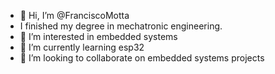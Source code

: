 - 👋 Hi, I’m @FranciscoMotta
- I finished my degree in mechatronic engineering.
- 👀 I’m interested in embedded systems
- 🌱 I’m currently learning esp32
- 💞️ I’m looking to collaborate on embedded systems projects

<!---
FranciscoMotta/FranciscoMotta is a ✨ special ✨ repository because its `README.md` (this file) appears on your GitHub profile.
You can click the Preview link to take a look at your changes.
--->
